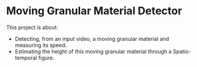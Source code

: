 # Moving Granular Material Detector 
This project is about:
* Detecting, from an input video, a moving granular material and measuring its speed. 
* Estimating the height of this moving granular material through a Spatio-temporal figure.


